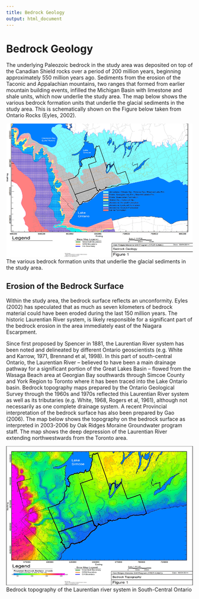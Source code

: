 ```yaml
---
title: Bedrock Geology
output: html_document
---
```


# Bedrock Geology

The underlying Paleozoic bedrock in the study area was deposited on top of the Canadian Shield rocks over a period of 200 million years, beginning approximately 550 million years ago. Sediments from the erosion of the Taconic and Appalachian mountains, two ranges that formed from earlier mountain building events, infilled the Michigan Basin with limestone and shale units, which now underlie the study area. The map below shows the various bedrock formation units that underlie the glacial sediments in the study area. This is schematically shown on the Figure below taken from Ontario Rocks (Eyles, 2002).

![](fig/bedrock%20geo.webp)
The various bedrock formation units that underlie the glacial sediments in the study area.
 
## Erosion of the Bedrock Surface

Within the study area, the bedrock surface reflects an unconformity. Eyles (2002) has speculated that as much as seven kilometers of bedrock material could have been eroded during the last 150 million years. The historic Laurentian River system, is likely responsible for a significant part of the bedrock erosion in the area immediately east of the Niagara Escarpment.

Since first proposed by Spencer in 1881, the Laurentian River system has been noted and delineated by different Ontario geoscientists (e.g. White and Karrow, 1971, Brennand et al, 1998). In this part of south-central Ontario, the Laurentian River – believed to have been a main drainage pathway for a significant portion of the Great Lakes Basin – flowed from the Wasaga Beach area at Georgian Bay southwards through Simcoe County and York Region to Toronto where it has been traced into the Lake Ontario basin. Bedrock topography maps prepared by the Ontario Geological Survey through the 1960s and 1970s reflected this Laurentian River system as well as its tributaries (e.g. White, 1968, Rogers et al, 1961), although not necessarily as one complete drainage system. A recent Provincial interpretation of the bedrock surface has also been prepared by Gao (2006). The map below shows the topography on the bedrock surface as interpreted in 2003-2006 by Oak Ridges Moraine Groundwater program staff. The map shows the deep depression of the Laurentian River extending northwestwards from the Toronto area.

![](fig/bedrock%20geo%20toronto%20area.webp)
Bedrock topography of the Laurentian river system in South-Central Ontario
